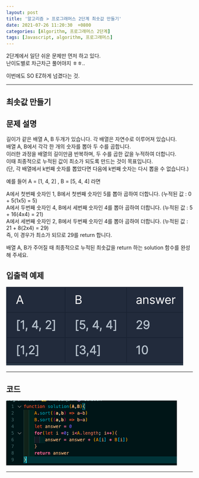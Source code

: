 ```yaml
---
layout: post
title: '알고리즘 > 프로그래머스 2단계 최솟값 만들기'
date: 2021-07-26 11:20:30  +0800
categories: [Algorithm, 프로그래머스 2단계]
tags: [Javascript, algorithm, 프로그래머스]
---
```


2단계에서 일단 쉬운 문제만 먼저 하고 있다.  
난이도별로 차근차근 풀어야지 ㅎㅎ..

이번에도 SO EZ하게 넘겼다는 것.

---

## **최솟값 만들기**

## **문제 설명**

길이가 같은 배열 A, B 두개가 있습니다. 각 배열은 자연수로 이루어져 있습니다.  
배열 A, B에서 각각 한 개의 숫자를 뽑아 두 수를 곱합니다.  
 이러한 과정을 배열의 길이만큼 반복하며, 두 수를 곱한 값을 누적하여 더합니다.  
 이때 최종적으로 누적된 값이 최소가 되도록 만드는 것이 목표입니다.  
 (단, 각 배열에서 k번째 숫자를 뽑았다면 다음에 k번째 숫자는 다시 뽑을 수 없습니다.)

예를 들어 A = [1, 4, 2] , B = [5, 4, 4] 라면

A에서 첫번째 숫자인 1, B에서 첫번째 숫자인 5를 뽑아 곱하여 더합니다. (누적된 값 : 0 + 5(1x5) = 5)  
A에서 두번째 숫자인 4, B에서 세번째 숫자인 4를 뽑아 곱하여 더합니다. (누적된 값 : 5 + 16(4x4) = 21)  
A에서 세번째 숫자인 2, B에서 두번째 숫자인 4를 뽑아 곱하여 더합니다. (누적된 값 : 21 + 8(2x4) = 29)  
즉, 이 경우가 최소가 되므로 29를 return 합니다.

배열 A, B가 주어질 때 최종적으로 누적된 최솟값을 return 하는 solution 함수를 완성해 주세요.

## **입출력 예제**

![image](/assets/img/sample/minCur1.png)

---

## **코드**

![image](/assets/img/sample/minCur2.png)

---
